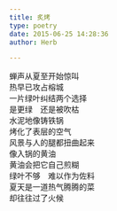 ```yaml
---  
title: 炙烤  
type: poetry  
date: 2015-06-25 14:28:36  
author: Herb  

---  
```

蝉声从夏至开始惊叫  
热早已攻占榕城  
一片绿叶纠结两个选择  
是更绿　还是被吹枯    
水泥地像铸铁锅  
烤化了表层的空气  
风景与人的腿都扭曲起来  
像入锅的黄油    
黄油会把它自己煎糊  
绿叶不够　难以作为佐料  
夏天是一道热气腾腾的菜  
却往往过了火候